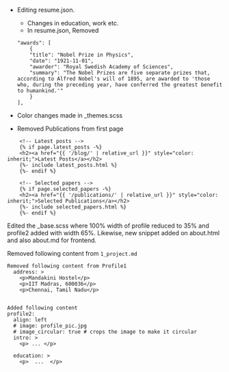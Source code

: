 - Editing resume.json.
    - Changes in education, work etc.
    - In resume.json, Removed
    ```
    "awards": [
        {
        "title": "Nobel Prize in Physics",
        "date": "1921-11-01",
        "awarder": "Royal Swedish Academy of Sciences",
        "summary": "The Nobel Prizes are five separate prizes that, according to Alfred Nobel's will of 1895, are awarded to 'those who, during the preceding year, have conferred the greatest benefit to humankind.'"
        }
    ],
    ```
- Color changes made in _themes.scss 

- Removed Publications from first page
```
    <!-- Latest posts -->
    {% if page.latest_posts -%}
    <h2><a href="{{ '/blog/' | relative_url }}" style="color: inherit;">Latest Posts</a></h2>
    {%- include latest_posts.html %}
    {%- endif %}

    <!-- Selected papers -->
    {% if page.selected_papers -%}
    <h2><a href="{{ '/publications/' | relative_url }}" style="color: inherit;">Selected Publications</a></h2>
    {%- include selected_papers.html %}
    {%- endif %}
```

Edited the _base.scss where 100% width of profile reduced to 35% and profile2 added with width 65%.
Likewise, new snippet added on about.html and also about.md for frontend.

Removed following content from `1_project.md`

<!-- 
<div class="row">
    <div class="col-sm mt-3 mt-md-0">
        {% include figure.html path="assets/img/1.jpg" title="example image" class="img-fluid rounded z-depth-1" %}
    </div>
    <div class="col-sm mt-3 mt-md-0">
        {% include figure.html path="assets/img/3.jpg" title="example image" class="img-fluid rounded z-depth-1" %}
    </div>
    <div class="col-sm mt-3 mt-md-0">
        {% include figure.html path="assets/img/5.jpg" title="example image" class="img-fluid rounded z-depth-1" %}
    </div>
</div>
<div class="caption">
    Caption photos easily. On the left, a road goes through a tunnel. Middle, leaves artistically fall in a hipster photoshoot. Right, in another hipster photoshoot, a lumberjack grasps a handful of pine needles.
</div>
<div class="row">
    <div class="col-sm mt-3 mt-md-0">
        {% include figure.html path="assets/img/5.jpg" title="example image" class="img-fluid rounded z-depth-1" %}
    </div>
</div>
<div class="caption">
    This image can also have a caption. It's like magic.
</div> 
-->

```
Removed following content from Profile1
  address: >
    <p>Mandakini Hostel</p>
    <p>IIT Madras, 600036</p>
    <p>Chennai, Tamil Nadu</p>


Added following content
profile2:
  align: left
  # image: profile_pic.jpg
  # image_circular: true # crops the image to make it circular
  intro: >
    <p> ... </p>

  education: >
    <p>  ...  </p> 
```